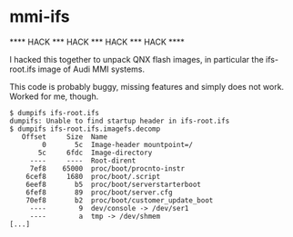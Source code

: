 mmi-ifs
=======

**** HACK *** HACK *** HACK *** HACK ****

I hacked this together to unpack QNX flash images, in particular the ifs-root.ifs
image of Audi MMI systems. 

This code is probably buggy, missing features and simply does not work. Worked for me, though.

```
$ dumpifs ifs-root.ifs
dumpifs: Unable to find startup header in ifs-root.ifs
$ dumpifs ifs-root.ifs.imagefs.decomp
   Offset     Size  Name
        0       5c  Image-header mountpoint=/
       5c     6fdc  Image-directory
     ----     ----  Root-dirent
     7ef8    65000  proc/boot/procnto-instr
    6cef8     1680  proc/boot/.script
    6eef8       b5  proc/boot/serverstarterboot
    6fef8       89  proc/boot/server.cfg
    70ef8       b2  proc/boot/customer_update_boot
     ----        9  dev/console -> /dev/ser1
     ----        a  tmp -> /dev/shmem
[...]
```
